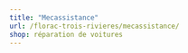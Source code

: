 ```yaml
---
title: "Mecassistance"
url: /florac-trois-rivieres/mecassistance/
shop: réparation de voitures
---
```

